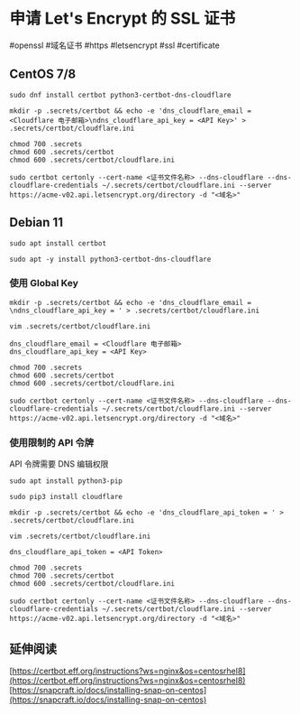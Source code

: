 # 申请 Let's Encrypt 的 SSL 证书

#openssl #域名证书 #https #letsencrypt #ssl #certificate 

## CentOS 7/8

```shell
sudo dnf install certbot python3-certbot-dns-cloudflare
```

```shell
mkdir -p .secrets/certbot && echo -e 'dns_cloudflare_email = <Cloudflare 电子邮箱>\ndns_cloudflare_api_key = <API Key>' > .secrets/certbot/cloudflare.ini
```

```shell
chmod 700 .secrets
chmod 600 .secrets/certbot
chmod 600 .secrets/certbot/cloudflare.ini
```

```shell
sudo certbot certonly --cert-name <证书文件名称> --dns-cloudflare --dns-cloudflare-credentials ~/.secrets/certbot/cloudflare.ini --server https://acme-v02.api.letsencrypt.org/directory -d "<域名>"
```

## Debian 11

```shell
sudo apt install certbot
```

```shell
sudo apt -y install python3-certbot-dns-cloudflare
```

### 使用 Global Key

```shell
mkdir -p .secrets/certbot && echo -e 'dns_cloudflare_email = \ndns_cloudflare_api_key = ' > .secrets/certbot/cloudflare.ini
```

```shell
vim .secrets/certbot/cloudflare.ini

dns_cloudflare_email = <Cloudflare 电子邮箱>
dns_cloudflare_api_key = <API Key>
```

```shell
chmod 700 .secrets
chmod 600 .secrets/certbot
chmod 600 .secrets/certbot/cloudflare.ini
```

```shell
sudo certbot certonly --cert-name <证书文件名称> --dns-cloudflare --dns-cloudflare-credentials ~/.secrets/certbot/cloudflare.ini --server https://acme-v02.api.letsencrypt.org/directory -d "<域名>"
```

### 使用限制的 API 令牌

API 令牌需要 DNS 编辑权限

```shell
sudo apt install python3-pip
```

```shell
sudo pip3 install cloudflare
```

```shell
mkdir -p .secrets/certbot && echo -e 'dns_cloudflare_api_token = ' > .secrets/certbot/cloudflare.ini
```

```shell
vim .secrets/certbot/cloudflare.ini

dns_cloudflare_api_token = <API Token>
```

```shell
chmod 700 .secrets
chmod 700 .secrets/certbot
chmod 600 .secrets/certbot/cloudflare.ini
```

```shell
sudo certbot certonly --cert-name <证书文件名称> --dns-cloudflare --dns-cloudflare-credentials ~/.secrets/certbot/cloudflare.ini --server https://acme-v02.api.letsencrypt.org/directory -d "<域名>"
```

## 延伸阅读

[https://certbot.eff.org/instructions?ws=nginx&os=centosrhel8](https://certbot.eff.org/instructions?ws=nginx&os=centosrhel8)
[https://snapcraft.io/docs/installing-snap-on-centos](https://snapcraft.io/docs/installing-snap-on-centos)
